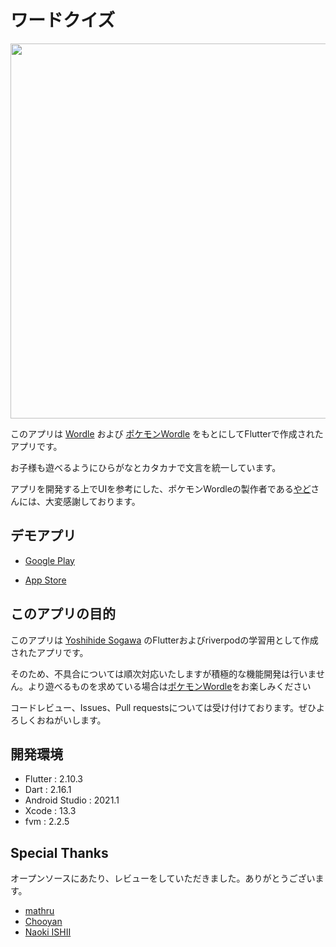 # ワードクイズ

<img src="https://user-images.githubusercontent.com/12043975/158064038-63c0d9ea-3d45-484f-8258-5dd0c3a7fbf6.png" height="600">

このアプリは [Wordle](https://www.nytimes.com/games/wordle) および [ポケモンWordle](https://wordle.mega-yadoran.jp/) をもとにしてFlutterで作成されたアプリです。

お子様も遊べるようにひらがなとカタカナで文言を統一しています。

アプリを開発する上でUIを参考にした、ポケモンWordleの製作者である[やど](https://twitter.com/giga_yadoran)さんには、大変感謝しております。

## デモアプリ
- [Google Play](https://play.google.com/store/apps/details?id=com.mry.wordquiz)

- [App Store](https://apps.apple.com/app/id1614648719?mt=8)

## このアプリの目的

このアプリは [Yoshihide Sogawa](https://github.com/YoshihideSogawa) のFlutterおよびriverpodの学習用として作成されたアプリです。

そのため、不具合については順次対応いたしますが積極的な機能開発は行いません。より遊べるものを求めている場合は[ポケモンWordle](https://wordle.mega-yadoran.jp/)をお楽しみください

コードレビュー、Issues、Pull requestsについては受け付けております。ぜひよろしくおねがいします。

## 開発環境
- Flutter : 2.10.3
- Dart : 2.16.1
- Android Studio : 2021.1
- Xcode : 13.3
- fvm : 2.2.5

## Special Thanks
オープンソースにあたり、レビューをしていただきました。ありがとうございます。

- [mathru](https://github.com/mathrunet)
- [Chooyan](https://github.com/chooyan-eng)
- [Naoki ISHII](https://github.com/iiinaiii)
